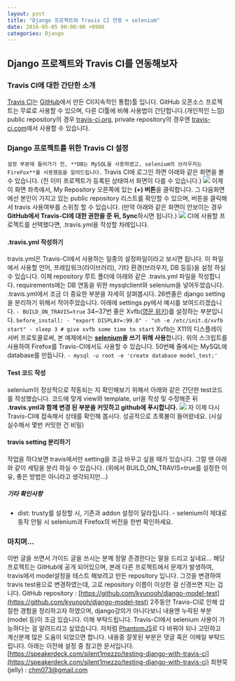 ```yaml
---
layout: post
title: "Django 프로젝트와 Travis CI 연동 + selenium"
date: 2016-05-05 00:00:00 +0900
categories: Django 
---
```



## Django 프로젝트와 Travis CI를 연동해보자

### Travis CI에 대한 간단한 소개

[Travis CI](http://travis-ci.org)는 [GitHub](http://github.com)에서 만든 CI(지속적인 통합)툴 입니다. GitHub 오픈소스 프로젝트는 무료로 사용할 수 있으며, 다른 CI툴에 비해 사용법이 간단합니다.(개인적인 느낌) public repository의 경우 [travis-ci.org](http://travis-ci.org), private repository의 경우엔 [travis-ci.com](http://travis-ci.com)에서 사용할 수 있습니다.

### Django 프로젝트를 위한 Travis CI 설정

`설정 부분에 들어가기 전, **DB는 MySQL을 사용하였고, selenium의 브라우저는 FireFox**를 사용했음을 알려드립니다.` Travis CI에 로그인 하면 아래와 같은 화면을 볼 수 있습니다. (전 이미 프로젝트가 등록된 상태여서 화면이 다를 수 있습니다.) ![](http://i.imgur.com/CvLGQIp.png) 이제 이 화면 좌측에서, My Repository 오른쪽에 있는 **(+) 버튼**을 클릭합니다. 그 다음화면에선 본인이 가지고 있는 public repository 리스트를 확인할 수 있으며, 버튼을 클릭해서 travis 사용여부를 스위칭 할 수 있습니다. (만약 아래와 같은 화면이 안보이는 경우 **GitHub에서 Travis-CI에 대한 권한을 준 뒤, Sync**하시면 됩니다.) ![](http://i.imgur.com/sh1RBhf.png) CI에 사용할 프로젝트를 선택했다면, .travis.yml을 작성할 차례입니다.

#### .travis.yml 작성하기

travis.yml은 Travis-CI에서 사용하는 일종의 설정파일이라고 보시면 됩니다. 이 파일에서 사용할 언어, 프레임워크(라이브러리), 기타 환경(브라우저, DB 등등)을 설정 하실 수 있습니다. 이제 repository 루트 폴더에 아래와 같은 .travis.yml 파일을 작성합니다. requirements에는 DB 연동을 위한 mysqlclient와 selenium을 넣어두었습니다. .travis.yml에서 조금 더 중요한 부분을 자세히 살펴봅시다. 26번줄은 django setting을 분리하기 위해서 적어주었습니다. 아래에 settings.py에서 예시를 보여드리겠습니다. `- BUILD_ON_TRAVIS=true` 34~37번 줄은 Xvfb([영문 위키](https://en.wikipedia.org/wiki/Xvfb))를 설정하는 부분입니다. `before_install: - "export DISPLAY=:99.0" - "sh -e /etc/init.d/xvfb start" - sleep 3 # give xvfb some time to start` Xvfb는 X11의 디스플레이 서버 프로토콜로써, 본 예제에서는 **[selenium](http://www.seleniumhq.org/)을 쓰기 위해 사용**합니다. 위의 스크립트를 사용하여 Firefox를 Travis-CI에서도 사용할 수 있습니다. 50번째 줄에서는 MySQL에 database를 만듭니다. `- mysql -u root -e 'create database model_test;'`

#### Test 코드 작성

selenium이 정상적으로 작동되는 지 확인해보기 위해서 아래와 같은 간단한 test코드를 작성했습니다. 코드에 맞게 view와 template, url을 작성 및 수정해준 뒤 **.travis.yml과 함께 변경 된 부분을 커밋하고 github에 푸시합니다.** ![](http://i.imgur.com/Cg2cbnM.png) 자 이제 다시 Travis-CI에 접속해서 상태를 확인해 봅시다. 성공적으로 초록불이 들어왔네요. (사실 실수해서 몇번 커밋한 건 비밀)

#### travis setting 분리하기

작업을 하다보면 travis에서만 setting을 조금 바꾸고 싶을 때가 있습니다. 그럴 땐 아래와 같이 세팅을 분리 하실 수 있습니다. (위에서 BUILD_ON_TRAVIS=true를 설정한 이유, 좋은 방법은 아니라고 생각되지만...)

##### 기타 확인사항

- dist: trusty를 설정할 시, 기존과 addon 설정이 달라집니다. - selenium이 제대로 동작 안될 시 selenium과 Firefox의 버전을 한번 확인하세요.

### 마치며...

이번 글을 쓰면서 가이드 글을 쓰시는 분께 정말 존경한다는 말을 드리고 싶네요... 해당 프로젝트는 GitHub에 공개 되어있으며, 본래 다른 프로젝트에서 문제가 발생하여, travis에서 model설정을 테스트 해보려고 만든 repository 입니다. 그것을 변경하여 travis test용으로 변경하였는데, 고로 repository 이름이 이상한 걸 신경쓰면 지는 겁니다. GitHub repository : [https://github.com/kyunooh/django-model-test](https://github.com/kyunooh/django-model-test) 2주동안 Travis-CI로 인해 삽질한 경험을 정리하고자 하였으며, django강의가 아니다보니 내용엔 누락된 부분(model 등)이 조금 있습니다. 이해 부탁드립니다. Travis-CI에서 selenium 사용이 가능하다는 걸 알려드리고 싶었습니다. 저처럼 [PhantomJS](http://phantomjs.org/)로 다 바꿔야 되나 고민하고 계신분께 많은 도움이 되었으면 합니다. 내용중 잘못된 부분은 댓글 혹은 이메일 부탁드립니다. 아래는 이전에 설정 중 참고한 문서입니다. [https://speakerdeck.com/silent1mezzo/testing-django-with-travis-ci](https://speakerdeck.com/silent1mezzo/testing-django-with-travis-ci) 최현묵 (jelly) : chm073@gmail.com